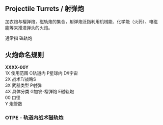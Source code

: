 ## Projectile Turrets / 射弹炮

加农炮与榴弹炮，磁轨炮的集合，射弹炮泛指利用机械能、化学能（火药）、电磁能等来推进弹头的火炮。

通常指 磁轨炮



## 火炮命名规则

**XXXX-00Y**  
1X 使用范围 O轨道内 P星球内 D/I宇宙  
2X 战术T/战略S  
3X 武器类型 P射弹  
4X 具体分类 G加农-榴弹炮 E磁轨炮  
00 口径  
Y 炮管数  





### OTPE - 轨道内战术磁轨炮



